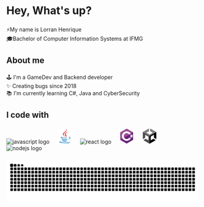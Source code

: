 <h1 align="left">Hey, What's up?</h1>

###

<p align="left">⚡My name is Lorran Henrique<br>🎓Bachelor of Computer Information Systems at IFMG</p>

###

<h2 align="left">About me</h2>

###

<p align="left">🕹️ I'm a GameDev and Backend developer<br>✨ Creating bugs since 2018<br>📚 I'm currently learning C#, Java and CyberSecurity<br></p>

###

<h2 align="left">I code with</h2>

###

<div align="left">
  <img src="https://cdn.jsdelivr.net/gh/devicons/devicon/icons/javascript/javascript-original.svg" height="40" alt="javascript logo"  />
  <img width="12" />
  <img src="https://github.com/devicons/devicon/blob/v2.16.0/icons/java/java-original.svg" height="40" alt="java logo"  />
  <img width="12" />
  <img src="https://cdn.jsdelivr.net/gh/devicons/devicon/icons/react/react-original.svg" height="40" alt="react logo"  />
  <img width="12" />
  <img src=https://github.com/devicons/devicon/blob/v2.16.0/icons/csharp/csharp-original.svg height="40" alt="csharp logo"  />
  <img width="12" />
  <img src=https://github.com/devicons/devicon/blob/v2.16.0/icons/unity/unity-original.svg height="40" alt="unity logo"  />
  <img width="12" />
  <img src="https://cdn.jsdelivr.net/gh/devicons/devicon/icons/nodejs/nodejs-original.svg" height="40" alt="nodejs logo"  />
  <img width="12" />
</div>

###
<img src="https://raw.githubusercontent.com/lorranhenrique/lorranhenrique/output/snake.svg" alt="Snake animation" />

###
